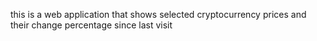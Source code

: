 this is a web application that shows selected cryptocurrency prices and their change percentage since last visit
